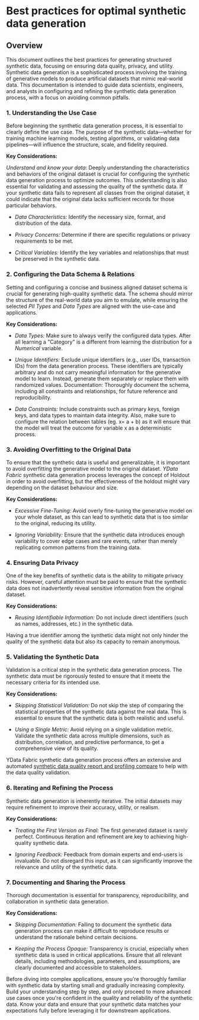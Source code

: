 # Best practices for optimal synthetic data generation

## Overview

This document outlines the best practices for generating structured synthetic data, focusing on ensuring data quality, privacy, and utility.
Synthetic data generation is a sophisticated process involving the training of generative models to produce artificial datasets that mimic
real-world data. This documentation is intended to guide data scientists, engineers, and analysts in configuring and refining the synthetic
data generation process, with a focus on avoiding common pitfalls.

### 1. Understanding the Use Case

Before beginning the synthetic data generation process, it is essential to clearly define the use case.
The purpose of the synthetic data—whether for training machine learning models, testing algorithms, or validating data pipelines—will
influence the structure, scale, and fidelity required.

**Key Considerations:**

*Understand and know your data*: Deeply understanding the characteristics and behaviors of the original dataset is crucial for configuring the synthetic data
generation process to optimize outcomes. This understanding is also essential for validating and assessing the quality of the synthetic data.
If your synthetic data fails to represent all classes from the original dataset, it could indicate that the original data lacks sufficient
records for those particular behaviors.

- *Data Characteristics:* Identify the necessary size, format, and distribution of the data.

- *Privacy Concerns:* Determine if there are specific regulations or privacy requirements to be met.

- *Critical Variables:* Identify the key variables and relationships that must be preserved in the synthetic data.

### 2. Configuring the Data Schema & Relations

Setting and configuring a concise and business aligned dataset schema is crucial for generating high-quality synthetic data.
The schema should mirror the structure of the real-world data you aim to emulate, while ensuring the selected *PII Types* and *Data Types*
are aligned with the use-case and applications.

**Key Considerations:**

- *Data Types:* Make sure to always verify the configured data types. After all learning a "Category" is a different from learning
the distribution for a *Numerical* variable.

- *Unique Identifiers:* Exclude unique identifiers (e.g., user IDs, transaction IDs) from the data generation process. These identifiers are typically arbitrary and do not carry meaningful information for the generative model to learn. Instead, generate them separately or replace them with randomized values.
Documentation: Thoroughly document the schema, including all constraints and relationships, for future reference and reproducibility.

- *Data Constraints:* Include constraints such as primary keys, foreign keys, and data types to maintain data integrity. Also, make sure
to configure the relation between tables (eg. x= a + b) as it will ensure that the model will treat the outcome for variable x as a deterministic process.

### 3. Avoiding Overfitting to the Original Data

To ensure that the synthetic data is useful and generalizable, it is important to avoid overfitting the generative model to the
original dataset. *YData Fabric* synthetic data generation process leverages the concept of Holdout in order to avoid overfitting,
but the effectiveness of the holdout might vary depending on the dataset behaviour and size.

**Key Considerations:**

- *Excessive Fine-Tuning:* Avoid overly fine-tuning the generative model on your whole dataset, as this can lead to synthetic data that
is too similar to the original, reducing its utility.

- *Ignoring Variability:* Ensure that the synthetic data introduces enough variability to cover edge cases and rare events, rather
than merely replicating common patterns from the training data.

### 4. Ensuring Data Privacy

One of the key benefits of synthetic data is the ability to mitigate privacy risks.
However, careful attention must be paid to ensure that the synthetic data does not inadvertently reveal sensitive information
from the original dataset.

**Key Considerations:**

- *Reusing Identifiable Information:* Do not include direct identifiers (such as names, addresses, etc.) in the synthetic data.

Having a true identifier among the synthetic data might not only hinder the quality of the synthetic data but also its capacity to remain
anonymous.

### 5. Validating the Synthetic Data

Validation is a critical step in the synthetic data generation process.
The synthetic data must be rigorously tested to ensure that it meets the necessary criteria for its intended use.

**Key Considerations:**

- *Skipping Statistical Validation:* Do not skip the step of comparing the statistical properties of the synthetic data against the
real data. This is essential to ensure that the synthetic data is both realistic and useful.

- *Using a Single Metric:* Avoid relying on a single validation metric. Validate the synthetic data across multiple dimensions, such as distribution, correlation, and predictive performance, to get a comprehensive view of its quality.

YData Fabric synthetic data generation process offers an extensive and automated [synthetic data quality report and profiling
compare](https://ydata.ai/synthetic-data-quality-metrics) to help with the data quality validation.

### 6. Iterating and Refining the Process

Synthetic data generation is inherently iterative. The initial datasets may require refinement to improve their accuracy, utility, or realism.

**Key Considerations:**

- *Treating the First Version as Final:* The first generated dataset is rarely perfect. Continuous iteration and refinement are key to achieving
high-quality synthetic data.

- *Ignoring Feedback:* Feedback from domain experts and end-users is invaluable. Do not disregard this input, as it can significantly improve
the relevance and utility of the synthetic data.

### 7. Documenting and Sharing the Process

Thorough documentation is essential for transparency, reproducibility, and collaboration in synthetic data generation.

**Key Considerations:**

- *Skipping Documentation:* Failing to document the synthetic data generation process can make it difficult to reproduce results or understand
the rationale behind certain decisions.

- *Keeping the Process Opaque:* Transparency is crucial, especially when synthetic data is used in critical applications.
Ensure that all relevant details, including methodologies, parameters, and assumptions, are clearly documented and accessible to stakeholders.

Before diving into complex applications, ensure you're thoroughly familiar with synthetic data by starting small and gradually increasing complexity.
Build your understanding step by step, and only proceed to more advanced use cases once you're confident in the quality and reliability of the synthetic
data. Know your data and ensure that your synthetic data matches your expectations fully before leveraging it for downstream applications.
